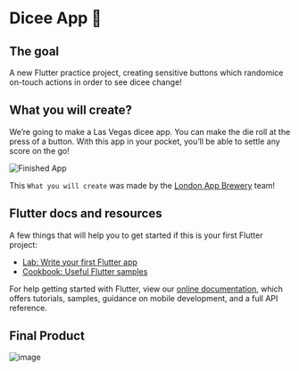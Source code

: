 # Dicee App 🎲

## The goal

A new Flutter practice project, creating sensitive buttons which randomice on-touch actions
in order to see dicee change!

## What you will create?

We’re going to make a Las Vegas dicee app. 
You can make the die roll at the press of a button. With this app in your pocket, you’ll be able to settle any score on the go!

![Finished App](https://github.com/londonappbrewery/Images/blob/master/dicee-demo.gif)

This `What you will create` was made by the [London App Brewery](https://github.com/londonappbrewery) team!

## Flutter docs and resources

A few things that will help you to get started if this is your first Flutter project:

- [Lab: Write your first Flutter app](https://flutter.dev/docs/get-started/codelab)
- [Cookbook: Useful Flutter samples](https://flutter.dev/docs/cookbook)

For help getting started with Flutter, view our
[online documentation](https://flutter.dev/docs), which offers tutorials,
samples, guidance on mobile development, and a full API reference.

## Final Product

![image](https://github.com/Pyzyryab/FlutterPractices/blob/main/dicee_app/images/proof.jpg)
